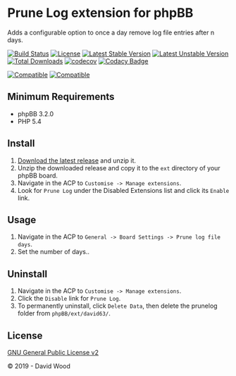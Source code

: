 # Prune Log extension for phpBB

Adds a configurable option to once a day remove log file entries after n days.

[![Build Status](https://github.com/david63/prunelog/workflows/Tests/badge.svg)](https://github.com/phpbb-extensions/david63/prunelog)
[![License](https://poser.pugx.org/david63/prunelog/license)](https://packagist.org/packages/david63/prunelog)
[![Latest Stable Version](https://poser.pugx.org/david63/prunelog/v/stable)](https://packagist.org/packages/david63/prunelog)
[![Latest Unstable Version](https://poser.pugx.org/david63/prunelog/v/unstable)](https://packagist.org/packages/david63/prunelog)
[![Total Downloads](https://poser.pugx.org/david63/prunelog/downloads)](https://packagist.org/packages/david63/prunelog)
[![codecov](https://codecov.io/gh/david63/prunelog/branch/master/graph/badge.svg?token=D2500PgRex)](https://codecov.io/gh/david63/prunelog)
[![Codacy Badge](https://api.codacy.com/project/badge/Grade/d55b90e10f7c44c59c1e1547a832f24d)](https://www.codacy.com/manual/david63/prunelog?utm_source=github.com&amp;utm_medium=referral&amp;utm_content=david63/prunelog&amp;utm_campaign=Badge_Grade)

[![Compatible](https://img.shields.io/badge/compatible-phpBB:3.2.x-blue.svg)](https://shields.io/)
[![Compatible](https://img.shields.io/badge/compatible-phpBB:3.3.x-blue.svg)](https://shields.io/)

## Minimum Requirements
* phpBB 3.2.0
* PHP 5.4

## Install
1. [Download the latest release](https://github.com/david63/prunelog/archive/3.2.zip) and unzip it.
2. Unzip the downloaded release and copy it to the `ext` directory of your phpBB board.
3. Navigate in the ACP to `Customise -> Manage extensions`.
4. Look for `Prune Log` under the Disabled Extensions list and click its `Enable` link.

## Usage
1. Navigate in the ACP to `General -> Board Settings -> Prune log file days`.
2. Set the number of days..

## Uninstall
1. Navigate in the ACP to `Customise -> Manage extensions`.
2. Click the `Disable` link for `Prune Log`.
3. To permanently uninstall, click `Delete Data`, then delete the prunelog folder from `phpBB/ext/david63/`.

## License
[GNU General Public License v2](http://opensource.org/licenses/GPL-2.0)

© 2019 - David Wood